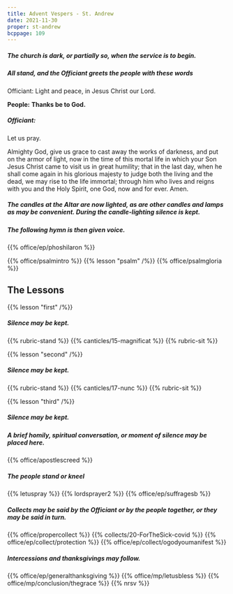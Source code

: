 ```yaml
---
title: Advent Vespers - St. Andrew
date: 2021-11-30
proper: st-andrew
bcppage: 109
---
```

##### The church is dark, or partially so, when the service is to begin.

##### All stand, and the Officiant greets the people with these words

Officiant:
Light and peace, in Jesus Christ our Lord.

**People:**
**Thanks be to God.**

##### Officiant:
Let us pray.

Almighty God, give us grace to cast away the works of darkness, and put on the armor of light, now in the time of this mortal life in which your Son Jesus Christ came to visit us in great humility; that in the last day, when he shall come again in his glorious majesty to judge both the living and the dead, we may rise to the life immortal; through him who lives and reigns with you and the Holy Spirit, one God, now and for ever. Amen.

##### The candles at the Altar are now lighted, as are other candles and lamps as may be convenient. During the candle-lighting silence is kept.

##### The following hymn is then given voice.

{{% office/ep/phoshilaron %}}

{{% office/psalmintro %}}
{{% lesson "psalm" /%}}
{{% office/psalmgloria %}}

## The Lessons
{{% lesson "first" /%}}

##### Silence may be kept.
{{% rubric-stand %}}
{{% canticles/15-magnificat %}}
{{% rubric-sit %}}

{{% lesson "second" /%}}

##### Silence may be kept.
{{% rubric-stand %}}
{{% canticles/17-nunc  %}}
{{% rubric-sit %}}

{{% lesson "third" /%}}

##### Silence may be kept.
##### A brief homily, spiritual conversation, or moment of silence may be placed here.

{{% office/apostlescreed %}}

##### The people stand or kneel
{{% letuspray %}}
{{% lordsprayer2 %}}
{{% office/ep/suffragesb %}}

##### Collects may be said by the Officiant or by the people together, or they may be said in turn.

{{% office/propercollect %}}
{{% collects/20-ForTheSick-covid %}}
{{% office/ep/collect/protection %}}
{{% office/ep/collect/ogodyoumanifest %}}

##### Intercessions and thanksgivings may follow.

{{% office/ep/generalthanksgiving %}}
{{% office/mp/letusbless %}}
{{% office/mp/conclusion/thegrace %}}
{{% nrsv %}}
